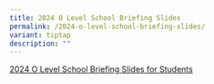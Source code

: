 ```yaml
---
title: 2024 O Level School Briefing Slides
permalink: /2024-o-level-school-briefing-slides/
variant: tiptap
description: ""
---
```

<p><a href="/files/2024_O_Level_School_Briefing_Slides_for_Students_Website.pdf" rel="noopener nofollow" target="_blank">2024 O Level School Briefing Slides for Students</a>
</p>